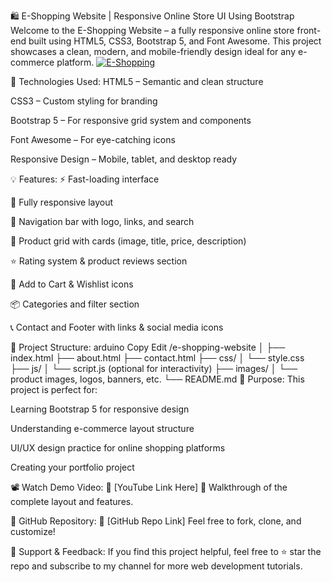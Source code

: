 🛍️ E-Shopping Website | Responsive Online Store UI Using Bootstrap
Welcome to the E-Shopping Website – a fully responsive online store front-end built using HTML5, CSS3, Bootstrap 5, and Font Awesome. This project showcases a clean, modern, and mobile-friendly design ideal for any e-commerce platform.
[![E-Shopping](https://github.com/user-attachments/assets/f339d11e-5968-46c8-a8a8-a09022ff0f42)](https://youtu.be/93nW96cbtUI)


🔧 Technologies Used:
HTML5 – Semantic and clean structure

CSS3 – Custom styling for branding

Bootstrap 5 – For responsive grid system and components

Font Awesome – For eye-catching icons

Responsive Design – Mobile, tablet, and desktop ready

💡 Features:
⚡ Fast-loading interface

📱 Fully responsive layout

🧭 Navigation bar with logo, links, and search

🛒 Product grid with cards (image, title, price, description)

⭐ Rating system & product reviews section

🎯 Add to Cart & Wishlist icons

📦 Categories and filter section

📞 Contact and Footer with links & social media icons

📁 Project Structure:
arduino
Copy
Edit
/e-shopping-website
│
├── index.html
├── about.html
├── contact.html
├── css/
│   └── style.css
├── js/
│   └── script.js (optional for interactivity)
├── images/
│   └── product images, logos, banners, etc.
└── README.md
🎯 Purpose:
This project is perfect for:

Learning Bootstrap 5 for responsive design

Understanding e-commerce layout structure

UI/UX design practice for online shopping platforms

Creating your portfolio project

📽️ Watch Demo Video:
🔗 [YouTube Link Here]
🎥 Walkthrough of the complete layout and features.

📌 GitHub Repository:
🔗 [GitHub Repo Link]
Feel free to fork, clone, and customize!

🙌 Support & Feedback:
If you find this project helpful, feel free to ⭐ star the repo and subscribe to my channel for more web development tutorials.


